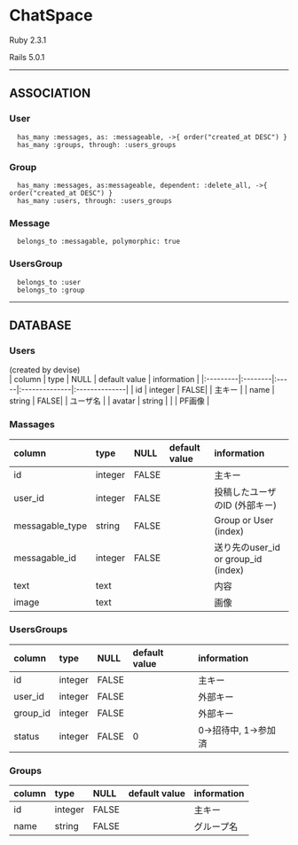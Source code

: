 # ChatSpace

Ruby 2.3.1

Rails 5.0.1

---

## ASSOCIATION

### User  
```
  has_many :messages, as: :messageable, ->{ order("created_at DESC") }  
  has_many :groups, through: :users_groups
```

### Group  
```
  has_many :messages, as:messageable, dependent: :delete_all, ->{ order("created_at DESC") }  
  has_many :users, through: :users_groups
```

### Message  
```
  belongs_to :messagable, polymorphic: true
```

### UsersGroup  
```
  belongs_to :user  
  belongs_to :group
```
---

## DATABASE

### Users
(created by devise)  
| column   | type    | NULL | default value | information   |
|:---------|:--------|:-----|:--------------|:--------------|
| id       | integer | FALSE|               | 主キー         |
| name     | string  | FALSE|               | ユーザ名       |
| avatar   | string  |      |               | PF画像         |

### Massages
| column          | type    | NULL | default value | information                       |
|:----------------|:--------|:-----|:--------------|:----------------------------------|
| id              | integer | FALSE|               | 主キー                             |
| user_id         | integer | FALSE|               | 投稿したユーザのID (外部キー)         |
| messagable_type | string  | FALSE|               | Group or User (index)              |
| messagable_id   | integer | FALSE|               | 送り先のuser_id or group_id (index) |
| text            | text    |      |               | 内容                               |
| image           | text    |      |               | 画像                               |

### UsersGroups
| column   | type    | NULL | default value | information        |
|:---------|:--------|:-----|:--------------|:-------------------|
| id       | integer | FALSE|               | 主キー              |
| user_id  | integer | FALSE|               | 外部キー            |
| group_id | integer | FALSE|               | 外部キー            |
| status   | integer | FALSE| 0             | 0->招待中, 1->参加済 |

### Groups
| column | type    | NULL | default value | information |
|:-------|:--------|:-----|:--------------|:------------|
| id     | integer | FALSE|               | 主キー       |
| name   | string  | FALSE|               | グループ名    |
